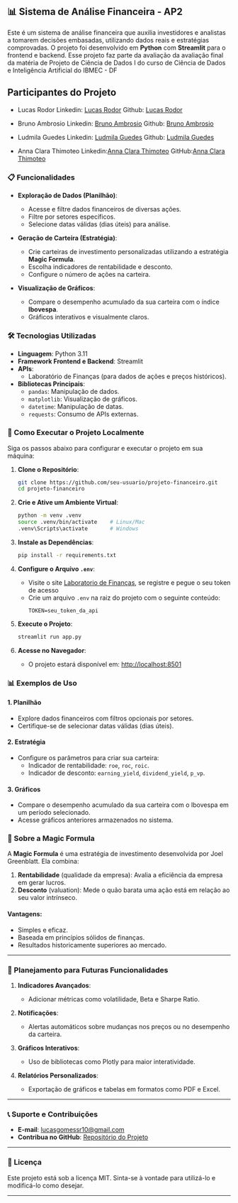 ## 📊 Sistema de Análise Financeira - AP2
Este é um sistema de análise financeira que auxilia investidores e analistas a tomarem decisões embasadas, utilizando dados reais e estratégias comprovadas. O projeto foi desenvolvido em **Python** com **Streamlit** para o frontend e backend. 
Esse projeto faz parte da avaliação da avaliação final da matéria de Projeto de Ciência de Dados I do curso de Ciência de Dados e Inteligência Artificial do IBMEC - DF

## Participantes do Projeto

- Lucas Rodor
    Linkedin: [Lucas Rodor](https://www.linkedin.com/in/lucasrodor/)
    Github: [Lucas Rodor](https://github.com/lucasrodor)

- Bruno Ambrosio
    Linkedin: [Bruno Ambrosio](https://www.linkedin.com/in/brunobianco/)
    Github: [Bruno Ambrosio](https://github.com/BrunoAmbrosioAbs)

- Ludmila Guedes
    Linkedin: [Ludmila Guedes](https://www.linkedin.com/in/ludmila-guedes-810688302/)
    Github: [Ludmila Guedes](https://github.com/LudmilaGuedes) 

- Anna Clara Thimoteo
    Linkedin:[Anna Clara Thimoteo](https://www.linkedin.com/in/anna-clara-thimoteo-de-melo-3584a5323/)
    GitHub:[Anna Clara Thimoteo](https://github.com/AnnaClaraThimoteo)



### 📋 Funcionalidades
- **Exploração de Dados (Planilhão)**:
  - Acesse e filtre dados financeiros de diversas ações.
  - Filtre por setores específicos.
  - Selecione datas válidas (dias úteis) para análise.

- **Geração de Carteira (Estratégia)**:
  - Crie carteiras de investimento personalizadas utilizando a estratégia **Magic Formula**.
  - Escolha indicadores de rentabilidade e desconto.
  - Configure o número de ações na carteira.

- **Visualização de Gráficos**:
  - Compare o desempenho acumulado da sua carteira com o índice **Ibovespa**.
  - Gráficos interativos e visualmente claros.


### 🛠️ Tecnologias Utilizadas
- **Linguagem**: Python 3.11
- **Framework Frontend e Backend**: Streamlit
- **APIs**:
  - Laboratório de Finanças (para dados de ações e preços históricos).
- **Bibliotecas Principais**:
  - `pandas`: Manipulação de dados.
  - `matplotlib`: Visualização de gráficos.
  - `datetime`: Manipulação de datas.
  - `requests`: Consumo de APIs externas.

### 🚀 Como Executar o Projeto Localmente
Siga os passos abaixo para configurar e executar o projeto em sua máquina:

1. **Clone o Repositório**:
   ```bash
   git clone https://github.com/seu-usuario/projeto-financeiro.git
   cd projeto-financeiro
   ```

2. **Crie e Ative um Ambiente Virtual**:
   ```bash
   python -m venv .venv
   source .venv/bin/activate    # Linux/Mac
   .venv\Scripts\activate       # Windows
   ```

3. **Instale as Dependências**:
   ```bash
   pip install -r requirements.txt
   ```

4. **Configure o Arquivo `.env`**:
   - Visite o site [Laboratorio de Finanças](https://laboratoriodefinancas.com/), se registre e pegue o seu token de acesso
   - Crie um arquivo `.env` na raiz do projeto com o seguinte conteúdo:
     ```
     TOKEN=seu_token_da_api
     ```

5. **Execute o Projeto**:
   ```cmd
   streamlit run app.py
   ```

6. **Acesse no Navegador**:
   - O projeto estará disponível em: [http://localhost:8501](http://localhost:8501)


### 📊 Exemplos de Uso

#### 1. Planilhão
- Explore dados financeiros com filtros opcionais por setores.
- Certifique-se de selecionar datas válidas (dias úteis).

#### 2. Estratégia
- Configure os parâmetros para criar sua carteira:
  - Indicador de rentabilidade: `roe`, `roc`, `roic`.
  - Indicador de desconto: `earning_yield`, `dividend_yield`, `p_vp`.

#### 3. Gráficos
- Compare o desempenho acumulado da sua carteira com o Ibovespa em um período selecionado.
- Acesse gráficos anteriores armazenados no sistema.


### 📘 Sobre a Magic Formula
A **Magic Formula** é uma estratégia de investimento desenvolvida por Joel Greenblatt. Ela combina:
1. **Rentabilidade** (qualidade da empresa): Avalia a eficiência da empresa em gerar lucros.
2. **Desconto** (valuation): Mede o quão barata uma ação está em relação ao seu valor intrínseco.

#### **Vantagens:**
- Simples e eficaz.
- Baseada em princípios sólidos de finanças.
- Resultados historicamente superiores ao mercado.

---

### **📂 Planejamento para Futuras Funcionalidades**
1. **Indicadores Avançados**:
   - Adicionar métricas como volatilidade, Beta e Sharpe Ratio.

2. **Notificações**:
   - Alertas automáticos sobre mudanças nos preços ou no desempenho da carteira.

3. **Gráficos Interativos**:
   - Uso de bibliotecas como Plotly para maior interatividade.

4. **Relatórios Personalizados**:
   - Exportação de gráficos e tabelas em formatos como PDF e Excel.

---

### **📞 Suporte e Contribuições**
- **E-mail**: lucasgomessr10@gmail.com
- **Contribua no GitHub**: [Repositório do Projeto](https://github.com/lucasrodor/ap2_lucasrodor.git)

---

### **📄 Licença**
Este projeto está sob a licença MIT. Sinta-se à vontade para utilizá-lo e modificá-lo como desejar. 

---
